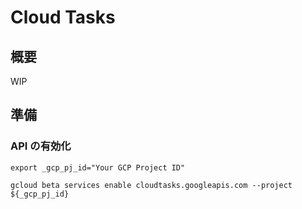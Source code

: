 # Cloud Tasks

## 概要

WIP

## 準備

### API の有効化

```
export _gcp_pj_id="Your GCP Project ID"
```
```
gcloud beta services enable cloudtasks.googleapis.com --project ${_gcp_pj_id}
```

